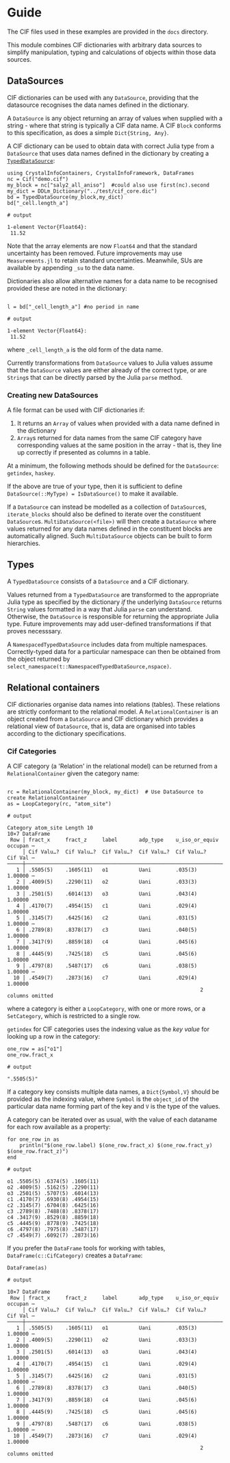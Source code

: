 # Guide

The CIF files used in these examples are provided in the `docs`
directory.

This module combines CIF dictionaries with arbitrary data sources
to simplify manipulation, typing and calculations of objects
within those data sources.

## DataSources

CIF dictionaries can be used with any `DataSource`, providing
that the datasource recognises the data names defined in the dictionary.

A `DataSource` is any object returning an array of values when
supplied with a string - where that string is typically a CIF data
name.  A CIF `Block` conforms to this
specification, as does a simple `Dict{String, Any}`.

A CIF dictionary can be used to obtain data with correct Julia type from
a `DataSource` that uses data names defined in the dictionary by 
creating a [`TypedDataSource`](@ref):

```jldoctest nick1
using CrystalInfoContainers, CrystalInfoFramework, DataFrames
nc = Cif("demo.cif")
my_block = nc["saly2_all_aniso"]  #could also use first(nc).second
my_dict = DDLm_Dictionary("../test/cif_core.dic")
bd = TypedDataSource(my_block,my_dict)
bd["_cell.length_a"]

# output

1-element Vector{Float64}:
 11.52

```

Note that the array elements are now `Float64` and that the standard
uncertainty has been removed. Future improvements may use
`Measurements.jl` to retain standard uncertainties. Meanwhile,
SUs are available by appending `_su` to the data name.

Dictionaries also allow alternative names for a data name to be
recognised provided these are noted in the dictionary:

```jldoctest nick1

l = bd["_cell_length_a"] #no period in name

# output

1-element Vector{Float64}:
 11.52

```

where `_cell_length_a` is the old form of the data name.

Currently transformations from `DataSource` values to Julia values
assume that the `DataSource` values are either already of the correct
type, or are `String`s that can be directly parsed by the Julia
`parse` method.

### Creating new DataSources

A file format can be used with CIF dictionaries if:

1. It returns an `Array` of values when provided with a data name defined in the dictionary
2. `Array`s returned for data names from the same CIF category have corresponding values at the same position in the array - that is, they line up correctly if presented as columns in a table.

At a minimum, the following methods should be defined for the `DataSource`: 
`getindex`, `haskey`.

If the above are true of your type, then it is sufficient to define
`DataSource(::MyType) = IsDataSource()` to make it available.

If a `DataSource` can instead be modelled as a collection of
`DataSource`s, `iterate_blocks` should also be defined to iterate over
the constituent `DataSource`s. `MultiDataSource(<file>)` will then create
a `DataSource` where values returned for any data names defined in the
constituent blocks are automatically aligned. Such `MultiDataSource`
objects can be built to form hierarchies.

## Types

A `TypedDataSource` consists of a `DataSource` and a CIF dictionary.

Values returned from a `TypedDataSource` are transformed to the appropriate
Julia type as specified by the dictionary *if* the underlying 
`DataSource` returns `String` values formatted in a way that Julia `parse`
can understand.  Otherwise, the `DataSource` is responsible
for returning the appropriate Julia type. Future improvements
may add user-defined transformations if that proves necesssary.

A `NamespacedTypedDataSource` includes data from multiple namespaces.
Correctly-typed data for a particular namespace can then be obtained from 
the object returned by `select_namespace(t::NamespacedTypedDataSource,nspace)`.

## Relational containers

CIF dictionaries organise data names into relations (tables). These relations
are strictly conformant to the relational model. A `RelationalContainer` is
an object created from a `DataSource` and CIF dictionary which provides a
relational view of `DataSource`, that is, data are organised into tables
according to the dictionary specifications.

### Cif Categories

A CIF category (a 'Relation' in the relational model) can be returned
from a `RelationalContainer` given the category name:

```jldoctest nick1

rc = RelationalContainer(my_block, my_dict)  # Use DataSource to create RelationalContainer
as = LoopCategory(rc, "atom_site")

# output

Category atom_site Length 10
10×7 DataFrame
 Row │ fract_x     fract_z     label       adp_type    u_iso_or_equiv  occupan ⋯
     │ Cif Valu…?  Cif Valu…?  Cif Valu…?  Cif Valu…?  Cif Valu…?      Cif Val ⋯
─────┼──────────────────────────────────────────────────────────────────────────
   1 │ .5505(5)    .1605(11)   o1          Uani        .035(3)         1.00000 ⋯
   2 │ .4009(5)    .2290(11)   o2          Uani        .033(3)         1.00000
   3 │ .2501(5)    .6014(13)   o3          Uani        .043(4)         1.00000
   4 │ .4170(7)    .4954(15)   c1          Uani        .029(4)         1.00000
   5 │ .3145(7)    .6425(16)   c2          Uani        .031(5)         1.00000 ⋯
   6 │ .2789(8)    .8378(17)   c3          Uani        .040(5)         1.00000
   7 │ .3417(9)    .8859(18)   c4          Uani        .045(6)         1.00000
   8 │ .4445(9)    .7425(18)   c5          Uani        .045(6)         1.00000
   9 │ .4797(8)    .5487(17)   c6          Uani        .038(5)         1.00000 ⋯
  10 │ .4549(7)    .2873(16)   c7          Uani        .029(4)         1.00000
                                                               2 columns omitted
```

where a category is either a `LoopCategory`, with one or more rows, or
a `SetCategory`, which is restricted to a single row.

`getindex` for CIF categories uses the indexing value as the *key value*
for looking up a row in the category:

```jldoctest nick1
one_row = as["o1"]
one_row.fract_x

# output

".5505(5)"

```

If a category key consists multiple data names, a `Dict{Symbol,V}` should
be provided as the indexing value, where `Symbol` is the `object_id` of
the particular data name forming part of the key and `V` is the type of
the values.

A category can be iterated over as usual, with the value of each dataname
for each row available as a property:

```jldoctest nick1
for one_row in as
    println("$(one_row.label) $(one_row.fract_x) $(one_row.fract_y) $(one_row.fract_z)")
end

# output

o1 .5505(5) .6374(5) .1605(11)
o2 .4009(5) .5162(5) .2290(11)
o3 .2501(5) .5707(5) .6014(13)
c1 .4170(7) .6930(8) .4954(15)
c2 .3145(7) .6704(8) .6425(16)
c3 .2789(8) .7488(8) .8378(17)
c4 .3417(9) .8529(8) .8859(18)
c5 .4445(9) .8778(9) .7425(18)
c6 .4797(8) .7975(8) .5487(17)
c7 .4549(7) .6092(7) .2873(16)

```

If you prefer the `DataFrame` tools for working with tables, `DataFrame(c::CifCategory)`
creates a `DataFrame`:

```jldoctest nick1
DataFrame(as)

# output

10×7 DataFrame
 Row │ fract_x     fract_z     label       adp_type    u_iso_or_equiv  occupan ⋯
     │ Cif Valu…?  Cif Valu…?  Cif Valu…?  Cif Valu…?  Cif Valu…?      Cif Val ⋯
─────┼──────────────────────────────────────────────────────────────────────────
   1 │ .5505(5)    .1605(11)   o1          Uani        .035(3)         1.00000 ⋯
   2 │ .4009(5)    .2290(11)   o2          Uani        .033(3)         1.00000
   3 │ .2501(5)    .6014(13)   o3          Uani        .043(4)         1.00000
   4 │ .4170(7)    .4954(15)   c1          Uani        .029(4)         1.00000
   5 │ .3145(7)    .6425(16)   c2          Uani        .031(5)         1.00000 ⋯
   6 │ .2789(8)    .8378(17)   c3          Uani        .040(5)         1.00000
   7 │ .3417(9)    .8859(18)   c4          Uani        .045(6)         1.00000
   8 │ .4445(9)    .7425(18)   c5          Uani        .045(6)         1.00000
   9 │ .4797(8)    .5487(17)   c6          Uani        .038(5)         1.00000 ⋯
  10 │ .4549(7)    .2873(16)   c7          Uani        .029(4)         1.00000
                                                               2 columns omitted
```

